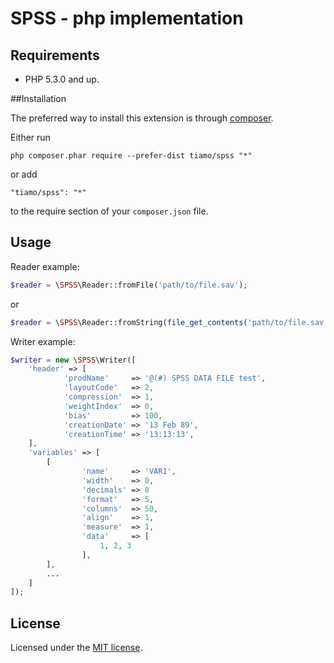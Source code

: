 SPSS - php implementation
====

## Requirements
* PHP 5.3.0 and up.

##Installation

The preferred way to install this extension is through [composer](http://getcomposer.org/download/).

Either run

```
php composer.phar require --prefer-dist tiamo/spss "*"
```

or add

```
"tiamo/spss": "*"
```

to the require section of your `composer.json` file.


Usage
-----

Reader example:
```php
$reader = \SPSS\Reader::fromFile('path/to/file.sav');
```
or
```php
$reader = \SPSS\Reader::fromString(file_get_contents('path/to/file.sav'));
```

Writer example:

```php
$writer = new \SPSS\Writer([
    'header' => [
            'prodName'     => '@(#) SPSS DATA FILE test',
            'layoutCode'   => 2,
            'compression'  => 1,
            'weightIndex'  => 0,
            'bias'         => 100,
            'creationDate' => '13 Feb 89',
            'creationTime' => '13:13:13',
    ],
    'variables' => [
        [
                'name'     => 'VAR1',
                'width'    => 0,
                'decimals' => 0
                'format'   => 5,
                'columns'  => 50,
                'align'    => 1,
                'measure'  => 1,
                'data'     => [
                    1, 2, 3
                ],
        ],
        ...
    ]
]);
```

## License
Licensed under the [MIT license](http://opensource.org/licenses/MIT).